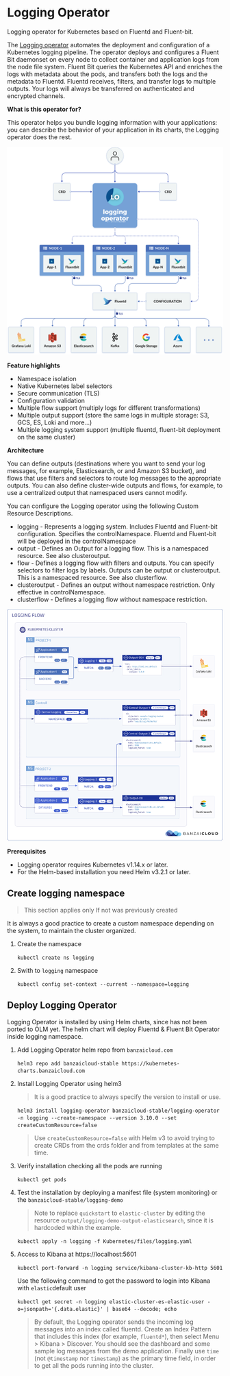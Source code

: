 # Logging Operator

Logging operator for Kubernetes based on Fluentd and Fluent-bit.

The [Logging operator](https://github.com/banzaicloud/logging-operator) automates the deployment and configuration of a Kubernetes logging pipeline. The operator deploys and configures a Fluent Bit daemonset on every node to collect container and application logs from the node file system. Fluent Bit queries the Kubernetes API and enriches the logs with metadata about the pods, and transfers both the logs and the metadata to Fluentd. Fluentd receives, filters, and transfer logs to multiple outputs. Your logs will always be transferred on authenticated and encrypted channels.

**What is this operator for?**

This operator helps you bundle logging information with your applications: you can describe the behavior of your application in its charts, the Logging operator does the rest.

![Logging Operator Architecture](images/logging-operator.png)

**Feature highlights**

* Namespace isolation
* Native Kubernetes label selectors
* Secure communication (TLS)
* Configuration validation
* Multiple flow support (multiply logs for different transformations)
* Multiple output support (store the same logs in multiple storage: S3, GCS, ES, Loki and more...)
* Multiple logging system support (multiple fluentd, fluent-bit deployment on the same cluster)

**Architecture**

You can define outputs (destinations where you want to send your log messages, for example, Elasticsearch, or and Amazon S3 bucket), and flows that use filters and selectors to route log messages to the appropriate outputs. You can also define cluster-wide outputs and flows, for example, to use a centralized output that namespaced users cannot modify.

You can configure the Logging operator using the following Custom Resource Descriptions.

* logging - Represents a logging system. Includes Fluentd and Fluent-bit configuration. Specifies the controlNamespace. Fluentd and Fluent-bit will be deployed in the controlNamespace
* output - Defines an Output for a logging flow. This is a namespaced resource. See also clusteroutput.
* flow - Defines a logging flow with filters and outputs. You can specify selectors to filter logs by labels. Outputs can be output or clusteroutput. This is a namespaced resource. See also clusterflow.
* clusteroutput - Defines an output without namespace restriction. Only effective in controlNamespace.
* clusterflow - Defines a logging flow without namespace restriction.

![Logging Operator CRDs](images/logging-operator-crds.png)

**Prerequisites**

* Logging operator requires Kubernetes v1.14.x or later.
* For the Helm-based installation you need Helm v3.2.1 or later.

## Create logging namespace

> This section applies only If not was previously created

It is always a good practice to create a custom namespace depending on the system, to maintain the cluster organized.

1. Create the namespace

    `kubectl create ns logging`

1. Swith to `logging` namespace

    `kubectl config set-context --current --namespace=logging`

## Deploy Logging Operator

Logging Operator is installed by using Helm charts, since has not been ported to OLM yet. The helm chart will deploy Fluentd & Fluent Bit Operator inside logging namespace.

1. Add Logging Operator helm repo from `banzaicloud.com`

    `helm3 repo add banzaicloud-stable https://kubernetes-charts.banzaicloud.com`

2. Install Logging Operator using helm3

    > It is a good practice to always specify the version to install or use.

    `helm3 install logging-operator banzaicloud-stable/logging-operator -n logging --create-namespace --version 3.10.0 --set createCustomResource=false`

    > Use `createCustomResource=false` with Helm v3 to avoid trying to create CRDs from the crds folder and from templates at the same time.

3. Verify installation checking all the pods are running

    `kubectl get pods`

4. Test the installation by deploying a manifest file (system monitoring) or the  `banzaicloud-stable/logging-demo`

    > Note to replace `quickstart` to `elastic-cluster` by editing the resource `output/logging-demo-output-elasticsearch`, since it is hardcoded within the example.

    `kubectl apply -n logging -f Kubernetes/files/logging.yaml`

5. Access to Kibana at https://localhost:5601

    `kubectl port-forward -n logging service/kibana-cluster-kb-http 5601`

    Use the following command to get the password to login into Kibana with `elastic`default user

    `kubectl get secret -n logging elastic-cluster-es-elastic-user -o=jsonpath='{.data.elastic}' | base64 --decode; echo`

    > By default, the Logging operator sends the incoming log messages into an index called fluentd. Create an Index Pattern that includes this index (for example, `fluentd*`), then select Menu > Kibana > Discover. You should see the dashboard and some sample log messages from the demo application. Finally use `time` (not `@timestamp` nor `timestamp`) as the primary time field, in order to get all the pods running into the cluster.